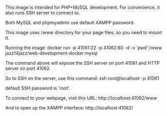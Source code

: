 This image is intended for PHP+MySQL development. For convenience, it also runs SSH server to connect to. 

Both MySQL and phpmyadmin use default XAMPP password.

This image uses /www directory for your page files, so you need to mount it.

Running the image:
docker run -p 41061:22 -p 41062:80 -d -v 'pwd':/www jazz14jazz/web-development-docker:mysql

The command above will expose the SSH server on port 41061 and HTTP server on port 41062.

So to SSH on the server, use this command: ssh root@localhost -p 41061

default SSH password is 'root'.

To connect to your webpage, visit this URL: http://localhost:41062/www

And to open up the XAMPP interface: http://localhost:41062/
